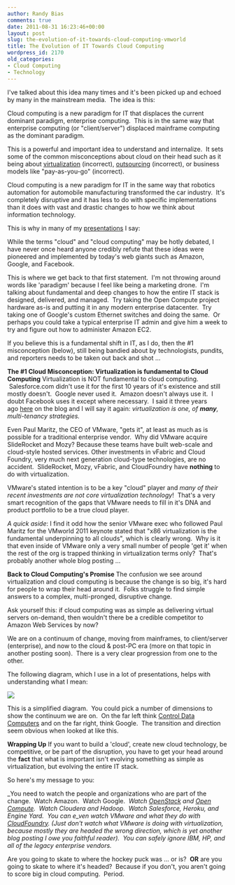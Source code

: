 ```yaml
---
author: Randy Bias
comments: true
date: 2011-08-31 16:23:46+00:00
layout: post
slug: the-evolution-of-it-towards-cloud-computing-vmworld
title: The Evolution of IT Towards Cloud Computing
wordpress_id: 2170
old_categories:
- Cloud Computing
- Technology
---
```


I've talked about this idea many times and it's been picked up and echoed by many in the mainstream media.  The idea is this:


Cloud computing is a new paradigm for IT that displaces the current dominant paradigm, enterprise computing.  This is in the same way that enterprise computing (or "client/server") displaced mainframe computing as the dominant paradigm.


This is a powerful and important idea to understand and internalize.  It sets some of the common misconceptions about cloud on their head such as it being about [virtualization](http://www.zdnet.com/blog/virtualization/virtualization-isnt-cloud-computing/2182) (incorrect), [outsourcing](http://cloudscaling.com/blog/cloud-computing/the-cloud-is-not-outsourcing) (incorrect), or business models like "pay-as-you-go" (incorrect).

Cloud computing is a new paradigm for IT in the same way that robotics automation for automobile manufacturing transformed the car industry.  It's completely disruptive and it has less to do with specific implementations than it does with vast and drastic changes to how we think about information technology.

This is why in many of my [presentations](http://www.slideshare.net/randybias/cloudscaling-presentation-at-tm-forum-management-world-dublin-2011) I say:


While the terms "cloud" and "cloud computing" may be hotly debated, I have never once heard anyone credibly refute that these ideas were pioneered and implemented by today's web giants such as Amazon, Google, and Facebook.


This is where we get back to that first statement.  I'm not throwing around words like 'paradigm' because I feel like being a marketing drone.  I'm talking about fundamental and deep changes to how the entire IT stack is designed, delivered, and managed.  Try taking the Open Compute project hardware as-is and putting it in any modern enterprise datacenter.  Try taking one of Google's custom Ethernet switches and doing the same.  Or perhaps you could take a typical enterprise IT admin and give him a week to try and figure out how to administer Amazon EC2.

If you believe this is a fundamental shift in IT, as I do, then the #1 misconception (below), still being bandied about by technologists, pundits, and reporters needs to be taken out back and shot ...

**The #1 Cloud Misconception: Virtualization is fundamental to Cloud Computing**
Virtualization is NOT fundamental to cloud computing.  Salesforce.com didn't use it for the first 10 years of it's existence and still mostly doesn't.  Google never used it.  Amazon doesn't always use it.  I doubt Facebook uses it except where necessary.  I said it three years ago [here](http://cloudscaling.com/blog/cloud-computing/virtualization-is-not-the-answer-for-clouds) on the blog and I will say it again: _virtualization is one, of **many**, multi-tenancy strategies._

Even Paul Maritz, the CEO of VMware, "gets it", at least as much as is possible for a traditional enterprise vendor.  Why did VMware acquire SlideRocket and Mozy? Because these teams have built web-scale and cloud-style hosted services. Other investments in vFabric and Cloud Foundry, very much next generation cloud-type technologies, are no accident.  SlideRocket, Mozy, vFabric, and CloudFoundry have **nothing** to do with virtualization.

VMware's stated intention is to be a key "cloud" player and _many of their recent investments are not core virtualization technology_!  That's a very smart recognition of the gaps that VMware needs to fill in it's DNA and product portfolio to be a true cloud player.

_A quick aside_: I find it odd how the senior VMware exec who followed Paul Maritz for the VMworld 2011 keynote stated that "x86 virtualization is the fundamental underpinning to all clouds", which is clearly wrong.  Why is it that even inside of VMware only a very small number of people 'get it' when the rest of the org is trapped thinking in virtualization terms only?  That's probably another whole blog posting ...

**Back to Cloud Computing's Promise**
The confusion we see around virtualization and cloud computing is because the change is so big, it's hard for people to wrap their head around it.  Folks struggle to find simple answers to a complex, multi-pronged, disruptive change.

Ask yourself this: if cloud computing was as simple as delivering virtual servers on-demand, then wouldn't there be a credible competitor to Amazon Web Services by now?

We are on a continuum of change, moving from mainframes, to client/server (enterprise), and now to the cloud & post-PC era (more on that topic in another posting soon).  There is a very clear progression from one to the other.

The following diagram, which I use in a lot of presentations, helps with understanding what I mean:


[![](http://cloudscaling.com/wp-content/uploads/2011/08/evolution-it-diagram.png)](http://cloudscaling.com/blog/cloud-computing/the-evolution-of-it-towards-cloud-computing-vmworld/attachment/evolution-it-diagram)


This is a simplified diagram.  You could pick a number of dimensions to show the continuum we are on.  On the far left think [Control Data Computers](http://en.wikipedia.org/wiki/Control_Data_Corporation) and on the far right, think Google.  The transition and direction seem obvious when looked at like this.

**Wrapping Up**
If you want to build a 'cloud', create new cloud technology, be competitive, or be part of the disruption, you have to get your head around the **fact** that what is important isn't evolving something as simple as virtualization, but evolving the entire IT stack.

So here's my message to you:

_You need to watch the people and organizations who are part of the change.  Watch Amazon.  Watch Google.  _Watch [OpenStack](http://openstack.org) and [Open Compute](http://opencompute.org/).  Watch Cloudera and Hadoop.  Watch Salesforce, Heroku, and Engine Yard.  You can e_ven watch VMware and what they do with [CloudFoundry](http://cloudfoundry.com). (Just don't watch what VMware is doing with virtualization, because mostly they are headed the wrong direction, which is yet another blog posting I owe you faithful reader).  You can safely ignore IBM, HP, and all of the legacy enterprise vendors._

Are you going to skate to where the hockey puck was ... or is?  **OR** are you going to skate to where it's headed?  Because if you don't, you aren't going to score big in cloud computing.  Period.
